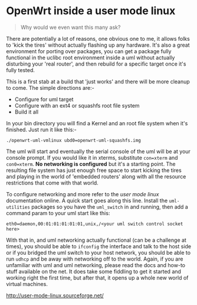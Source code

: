 # OpenWrt inside a user mode linux

> Why would we even want this many ask?

There are potentially a lot of reasons, one obvious one to me, it allows folks
to 'kick the tires' without actually flashing up any hardware.  It's also a
great environment for porting over packages, you can get a package fully
functional in the uclibc root environment inside a uml without actually
disturbing your 'real router', and then rebuild for a specific target once it's
fully tested.

This is a first stab at a build that 'just works' and there will be more
cleanup to come.  The simple directions are:-

* Configure for uml target
* Configure with an ext4 or squashfs root file system
* Build it all

In your bin directory you will find a Kernel and an root file system when it's
finished. Just run it like this:-

```shell
./openwrt-uml-vmlinux ubd0=openwrt-uml-squashfs.img
```

The uml will start and eventually the serial console of the uml will be at your
console prompt. If you would like it in xterms, substitute `con=xterm` and
`con0=xterm`. **No networking is configured** but it's a starting point. The
resulting file system has just enough free space to start kicking the tires and
playing in the world of 'embedded routers' along with all the resource
restrictions that come with that world.

To configure networking and more refer to the *user mode linux* documentation
online. A quick start goes along this line. Install the `uml-utilities`
packages so you have the `uml_switch` in and running, then add a command param
to your uml start like this:

```shell
eth0=daemon,00:01:01:01:01:01,unix,/<your uml switch control socket here>
```

With that in, and uml networking actually functional (can be a challenge at
times), you should be able to `ifconfig` the interface and talk to the host
side or if you bridged the uml switch to your host network, you should be able
to run `udhcp` and be away with networking off to the world. Again, if you are
unfamiliar with uml and uml networking, please read the docs and how-to stuff
available on the net. It does take some fiddling to get it started and working
right the first time, but after that, it opens up a whole new world of virtual
machines.

http://user-mode-linux.sourceforge.net/
